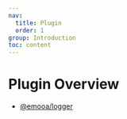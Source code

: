 ```yaml
---
nav:
  title: Plugin
  order: 1
group: Introduction
toc: content
---
```


# Plugin Overview

- [@emooa/logger](https://www.npmjs.com/package/@emooa/logger)
